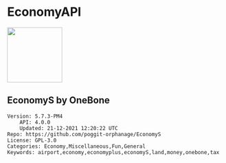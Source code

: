 # EconomyAPI
<img src="https://raw.githubusercontent.com/poggit-orphanage/EconomyS/98333a83f2f4648e07a50b9b0d5780dc02e6a5d6/EconomyAPI/icon.png" width="128" height="128" />

## EconomyS by OneBone
```properties
Version: 5.7.3-PM4
    API: 4.0.0
    Updated: 21-12-2021 12:20:22 UTC
Repo: https://github.com/poggit-orphanage/EconomyS
License: GPL-3.0
Categories: Economy,Miscellaneous,Fun,General
Keywords: airport,economy,economyplus,economyS,land,money,onebone,tax
```